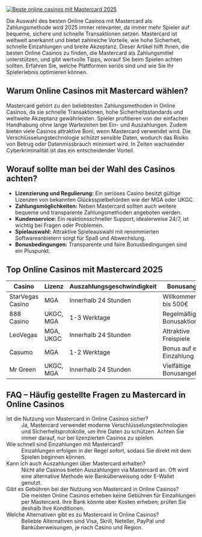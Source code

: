 [![Beste online casinos mit Mastercard 2025](https://123-caf.pages.dev/gitsignup.png)](https://vrmoo.ru/Bt82HjjY)

<p>Die Auswahl des besten Online Casinos mit Mastercard als Zahlungsmethode wird 2025 immer relevanter, da immer mehr Spieler auf bequeme, sichere und schnelle Transaktionen setzen. Mastercard ist weltweit anerkannt und bietet zahlreiche Vorteile, wie hohe Sicherheit, schnelle Einzahlungen und breite Akzeptanz. Dieser Artikel hilft Ihnen, die besten Online Casinos zu finden, die Mastercard als Zahlungsmittel unterstützen, und gibt wertvolle Tipps, worauf Sie beim Spielen achten sollten. Erfahren Sie, welche Plattformen seriös sind und wie Sie Ihr Spielerlebnis optimieren können.</p>  <h2>Warum Online Casinos mit Mastercard wählen?</h2> <p>Mastercard gehört zu den beliebtesten Zahlungsmethoden in Online Casinos, da sie schnelle Transaktionen, hohe Sicherheitsstandards und weltweite Akzeptanz gewährleisten. Spieler profitieren von der einfachen Handhabung ohne lange Wartezeiten bei Ein- und Auszahlungen. Zudem bieten viele Casinos attraktive Boni, wenn Mastercard verwendet wird. Die Verschlüsselungstechnologie schützt sensible Daten, wodurch das Risiko von Betrug oder Datenmissbrauch minimiert wird. In Zeiten wachsender Cyberkriminalität ist das ein entscheidender Vorteil.</p>  <h2>Worauf sollte man bei der Wahl des Casinos achten?</h2> <ul>   <li><strong>Lizenzierung und Regulierung:</strong> Ein seriöses Casino besitzt gültige Lizenzen von bekannten Glücksspielbehörden wie der MGA oder UKGC.</li>   <li><strong>Zahlungsmöglichkeiten:</strong> Neben Mastercard sollten auch weitere bequeme und transparente Zahlungsmethoden angeboten werden.</li>   <li><strong>Kundenservice:</strong> Ein reaktionsschneller Support, idealerweise 24/7, ist wichtig bei Fragen oder Problemen.</li>   <li><strong>Spielauswahl:</strong> Attraktive Spieleauswahl mit renommierten Softwareanbietern sorgt für Spaß und Abwechslung.</li>   <li><strong>Bonusbedingungen:</strong> Transparente und faire Bonusbedingungen sind ein Pluspunkt.</li> </ul>  <h2>Top Online Casinos mit Mastercard 2025</h2> <table>   <thead>     <tr>       <th>Casino</th>       <th>Lizenz</th>       <th>Auszahlungsgeschwindigkeit</th>       <th>Bonusangebote</th>       <th>Kundenservice</th>     </tr>   </thead>   <tbody>     <tr>       <td>StarVegas Casino</td>       <td>MGA</td>       <td>Innerhalb 24 Stunden</td>       <td>Willkommensbonus bis 500€</td>       <td>24/7 Live-Chat</td>     </tr>     <tr>       <td>888 Casino</td>       <td>UKGC, MGA</td>       <td>1-3 Werktage</td>       <td>Regelmäßige Bonusaktionen</td>       <td>Mehrsprachiger Support</td>     </tr>     <tr>       <td>LeoVegas</td>       <td>MGA, UKGC</td>       <td>Innerhalb 24 Stunden</td>       <td>Attraktive Freispiele</td>       <td>24h Live-Chat & Telefon</td>     </tr>     <tr>       <td>Casumo</td>       <td>MGA</td>       <td>1-2 Werktage</td>       <td>Bonus auf erste Einzahlung</td>       <td>Email-Support & Live-Chat</td>     </tr>     <tr>       <td>Mr Green</td>       <td>UKGC, MGA</td>       <td>Innerhalb 24 Stunden</td>       <td>Vielfältige Bonusangebote</td>       <td>24/7 Support</td>     </tr>   </tbody> </table>  <h2>FAQ – Häufig gestellte Fragen zu Mastercard in Online Casinos</h2> <dl>   <dt>Ist die Nutzung von Mastercard in Online Casinos sicher?</dt>   <dd>Ja, Mastercard verwendet moderne Verschlüsselungstechnologien und Sicherheitsprotokolle, um Ihre Daten zu schützen. Achten Sie immer darauf, nur bei lizenzierten Casinos zu spielen.</dd>      <dt>Wie schnell sind Einzahlungen mit Mastercard?</dt>   <dd>Einzahlungen erfolgen in der Regel sofort, sodass Sie direkt mit dem Spielen beginnen können.</dd>      <dt>Kann ich auch Auszahlungen über Mastercard erhalten?</dt>   <dd>Nicht alle Casinos bieten Auszahlungen via Mastercard an. Oft wird eine alternative Methode wie Banküberweisung oder E-Wallet genutzt.</dd>      <dt>Gibt es Gebühren bei der Nutzung von Mastercard in Online Casinos?</dt>   <dd>Die meisten Online Casinos erheben keine Gebühren für Einzahlungen per Mastercard. Ihre Bank könnte aber Kosten erheben; prüfen Sie deshalb Ihre Konditionen.</dd>      <dt>Welche Alternativen gibt es zu Mastercard in Online Casinos?</dt>   <dd>Beliebte Alternativen sind Visa, Skrill, Neteller, PayPal und Banküberweisungen, je nach Casino und Region.</dd> </dl>